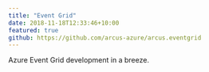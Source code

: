 ```yaml
---
title: "Event Grid"
date: 2018-11-18T12:33:46+10:00
featured: true
github: https://github.com/arcus-azure/arcus.eventgrid
---
```


Azure Event Grid development in a breeze.
